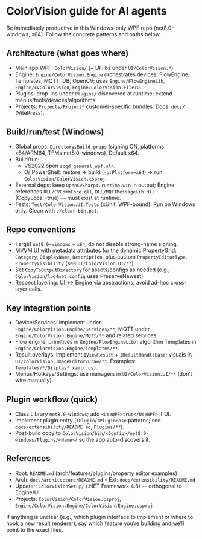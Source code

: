 # ColorVision guide for AI agents

Be immediately productive in this Windows-only WPF repo (net8.0-windows, x64). Follow the concrete patterns and paths below.

## Architecture (what goes where)
- Main app WPF: `ColorVision/` (+ UI libs under `UI/ColorVision.*`).
- Engine: `Engine/ColorVision.Engine` orchestrates devices, FlowEngine, Templates, MQTT, DB, OpenCV; uses `Engine/FlowEngineLib`, `Engine/cvColorVision`, `Engine/ColorVision.FileIO`.
- Plugins: drop-ins under `Plugins/` discovered at runtime; extend menus/tools/devices/algorithms.
- Projects: `Projects/Project*` customer-specific bundles. Docs: `docs/` (VitePress).

## Build/run/test (Windows)
- Global props: `Directory.Build.props` (signing ON, platforms x64/ARM64, TFMs net8.0-windows). Default x64.
- Build/run:
  - VS2022 open `scgd_general_wpf.sln`.
  - Or PowerShell: restore → build (`-p:Platform=x64`) → run `ColorVision/ColorVision.csproj`.
- External deps: keep `OpenCvSharp4.runtime.win` in output; Engine references `DLL/CVCommCore.dll`, `DLL/MQTTMessageLib.dll` (CopyLocal=true) — must exist at runtime.
- Tests: `Test/ColorVision.UI.Tests` (xUnit, WPF-bound). Run on Windows only. Clean with `./clear-bin.ps1`.

## Repo conventions
- Target `net8.0-windows` + `x64`; do not disable strong-name signing.
- MVVM UI with metadata attributes for the dynamic PropertyGrid: `Category`, `DisplayName`, `Description`, plus custom `PropertyEditorType`, `PropertyVisibility` (see `UI/ColorVision.UI/**`).
- Set `CopyToOutputDirectory` for assets/configs as needed (e.g., `ColorVision/log4net.config` uses PreserveNewest).
- Respect layering: UI ↔ Engine via abstractions; avoid ad-hoc cross-layer calls.

## Key integration points
- Device/Services: implement under `Engine/ColorVision.Engine/Services/**`; MQTT under `Engine/ColorVision.Engine/MQTT/**` and related services.
- Flow engine: primitives in `Engine/FlowEngineLib/`; algorithm Templates in `Engine/ColorVision.Engine/Templates/**`.
- Result overlays: implement `IViewResult` + `IResultHandleBase`; visuals in `UI/ColorVision.ImageEditor/Draw/**`. Examples: `Templates/*/Display*.xaml(.cs)`.
- Menus/Hotkeys/Settings: use managers in `UI/ColorVision.UI/**` (don’t wire manually).

## Plugin workflow (quick)
- Class Library `net8.0-windows`; add `<UseWPF>true</UseWPF>` if UI.
- Implement plugin entry (`IPlugin`/`IPluginBase` patterns; see `docs/extensibility/README.md`, `Plugins/**`).
- Post-build copy to `ColorVision/bin/<Config>/net8.0-windows/Plugins/<Name>/` so the app auto-discovers it.

## References
- Root: `README.md` (arch/features/plugins/property editor examples)
- Arch: `docs/architecture/README.md`  • Ext: `docs/extensibility/README.md`
- Updater: `ColorVisionSetup/` (.NET Framework 4.8) — orthogonal to Engine/UI
- Projects: `ColorVision/ColorVision.csproj`, `Engine/ColorVision.Engine/ColorVision.Engine.csproj`

If anything is unclear (e.g., which plugin interface to implement or where to hook a new result renderer), say which feature you’re building and we’ll point to the exact files.
